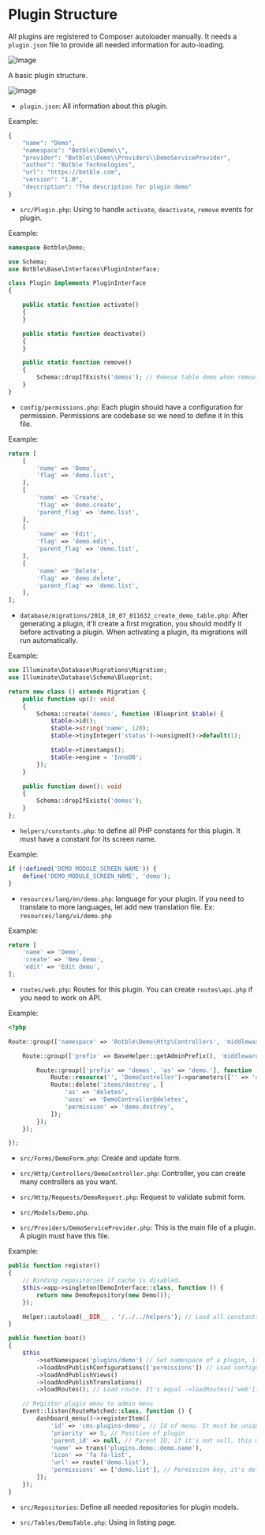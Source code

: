 # Plugin Structure

All plugins are registered to Composer autoloader manually. It needs a `plugin.json` file to provide all needed information
for auto-loading.

![Image](https://botble.com/storage/uploads/1/docs/plugin-structure.jpg)

A basic plugin structure.

![Image](https://botble.com/storage/uploads/1/docs/sample-plugin.png)

- `plugin.json`: All information about this plugin.

Example:

```php
{
    "name": "Demo",
    "namespace": "Botble\\Demo\\",
    "provider": "Botble\\Demo\\Providers\\DemoServiceProvider",
    "author": "Botble Technologies",
    "url": "https://botble.com",
    "version": "1.0",
    "description": "The description for plugin demo"
}
```

- `src/Plugin.php`: Using to handle `activate`, `deactivate`, `remove` events for plugin.

Example:

```php
namespace Botble\Demo;

use Schema;
use Botble\Base\Interfaces\PluginInterface;

class Plugin implements PluginInterface
{

    public static function activate()
    {
    }

    public static function deactivate()
    {
    }

    public static function remove()
    {
        Schema::dropIfExists('demos'); // Remove table demo when removing plugin "demo"
    }
}
```

- `config/permissions.php`: Each plugin should have a configuration for permission. Permissions are codebase so we need to define it in this file.

Example:

```php
return [
    [
        'name' => 'Demo',
        'flag' => 'demo.list',
    ],
    [
        'name' => 'Create',
        'flag' => 'demo.create',
        'parent_flag' => 'demo.list',
    ],
    [
        'name' => 'Edit',
        'flag' => 'demo.edit',
        'parent_flag' => 'demo.list',
    ],
    [
        'name' => 'Delete',
        'flag' => 'demo.delete',
        'parent_flag' => 'demo.list',
    ],
];
```

- `database/migrations/2018_10_07_011632_create_demo_table.php`: After generating a plugin, it'll create a first migration, you should modify it before activating a plugin. When activating a plugin, its migrations will run automatically.


Example:

```php
use Illuminate\Database\Migrations\Migration;
use Illuminate\Database\Schema\Blueprint;

return new class () extends Migration {
    public function up(): void
    {
        Schema::create('demos', function (Blueprint $table) {
            $table->id();
            $table->string('name', 120);
            $table->tinyInteger('status')->unsigned()->default(1);

            $table->timestamps();
            $table->engine = 'InnoDB';
        });
    }

    public function down(): void
    {
        Schema::dropIfExists('demos');
    }
};
```

- `helpers/constants.php`: to define all PHP constants for this plugin. It must have a constant for its screen name.

Example:

```php
if (!defined('DEMO_MODULE_SCREEN_NAME')) {
    define('DEMO_MODULE_SCREEN_NAME', 'demo');
}
```

- `resources/lang/en/demo.php`: language for your plugin. If you need to translate to more languages, let add new translation file. Ex: `resources/lang/vi/demo.php`

Example:

```php
return [
    'name' => 'Demo',
    'create' => 'New demo',
    'edit' => 'Edit demo',
];
```

- `routes/web.php`: Routes for this plugin. You can create `routes\api.php` if you need to work on API.

Example:

```php
<?php

Route::group(['namespace' => 'Botble\Demo\Http\Controllers', 'middleware' => ['web', 'core']], function () {

    Route::group(['prefix' => BaseHelper::getAdminPrefix(), 'middleware' => 'auth'], function () {

        Route::group(['prefix' => 'demos', 'as' => 'demo.'], function () {
            Route::resource('', 'DemoController')->parameters(['' => 'demo']);
            Route::delete('items/destroy', [
                'as' => 'deletes',
                'uses' => 'DemoController@deletes',
                'permission' => 'demo.destroy',
            ]);
        });
    });

});
```

- `src/Forms/DemoForm.php`: Create and update form.

- `src/Http/Controllers/DemoController.php`: Controller, you can create many controllers as you want.

- `src/Http/Requests/DemoRequest.php`: Request to validate submit form.

- `src/Models/Demo.php`.

- `src/Providers/DemoServiceProvider.php`: This is the main file of a plugin. A plugin must have this file.

Example:

```php
public function register()
{
    // Binding repositories if cache is disabled.
    $this->app->singleton(DemoInterface::class, function () {
        return new DemoRepository(new Demo());
    });

    Helper::autoload(__DIR__ . '/../../helpers'); // Load all constants/helpers from helpers folder.
}

public function boot()
{
    $this
        ->setNamespace('plugins/demo') // Set namespace of a plugin, it's used for views/lang. Example: view('plugins.demo::create'), trans('plugins.demo::demo.create')
        ->loadAndPublishConfigurations(['permissions']) // Load configuration from config folder.
        ->loadAndPublishViews()
        ->loadAndPublishTranslations()
        ->loadRoutes(); // Load route. It's equal ->loadRoutes(['web']), if you need to work on API, you can add "api" to load it.

    // Register plugin menu to admin menu
    Event::listen(RouteMatched::class, function () {
        dashboard_menu()->registerItem([
            'id' => 'cms-plugins-demo', // Id of menu. It must be unique
            'priority' => 5, // Position of plugin
            'parent_id' => null, // Parent ID, if it's not null, this menu will be submenu
            'name' => trans('plugins.demo::demo.name'),
            'icon' => 'fa fa-list',
            'url' => route('demo.list'),
            'permissions' => ['demo.list'], // Permission key, it's defined in /config/permissions.php
        ]);
    });
}
```

- `src/Repositories`: Define all needed repositories for plugin models.

- `src/Tables/DemoTable.php`: Using in listing page.